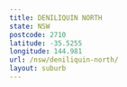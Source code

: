 ```yaml
---
title: DENILIQUIN NORTH
state: NSW
postcode: 2710
latitude: -35.5255
longitude: 144.981
url: /nsw/deniliquin-north/
layout: suburb
---
```

